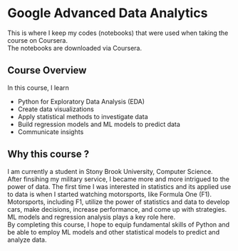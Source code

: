 # Google Advanced Data Analytics 
This is where I keep my codes (notebooks) that were used when taking the course on Coursera.   
The notebooks are downloaded via Coursera.

## Course Overview
In this course, I learn 
- Python for Exploratory Data Analysis (EDA)
- Create data visualizations
- Apply statistical methods to investigate data
- Build regression models and ML models to predict data
- Communicate insights



## Why this course ?
I am currently a student in Stony Brook University, Computer Science.  
After finsihing my military service, I became more and more intrigued to the power of data.
The first time I was interested in statistics and its applied use to data is when I started watching motorsports, like Formula One (F1).
Motorsports, including F1, utilize the power of statistics and data to develop cars, make decisions, increase performance, and come up with strategies. 
ML models and regression analysis plays a key role here.  
By completing this course, I hope to equip fundamental skills of Python and be able to employ ML models and other statistical models to predict and analyze data. 
